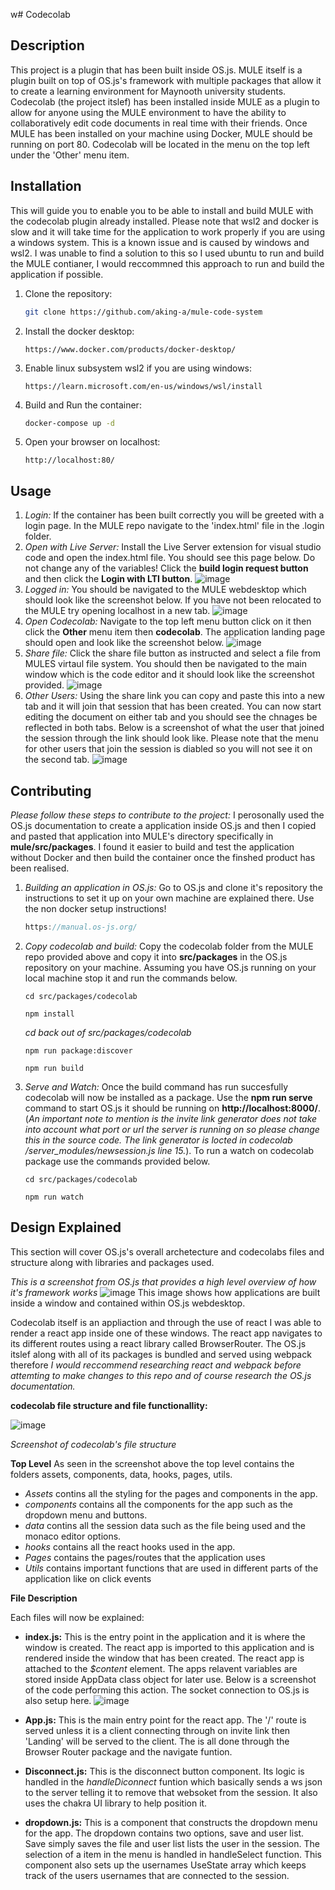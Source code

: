 w# Codecolab

## Description
This project is a plugin that has been built inside OS.js. MULE itself is a plugin built on top of OS.js's framework with multiple packages that allow it to create
a learning environment for Maynooth university students. Codecolab (the project itslef) has been installed inside MULE as a plugin to allow for anyone using the
MULE environment to have the ability to collaboratively edit code documents in real time with their friends. Once MULE has been installed on your machine using 
Docker, MULE should be running on port 80. Codecolab  will be located in the menu on the top left under the 'Other' menu item. 

## Installation
This will guide you to enable you to be able to install and build MULE with the codecolab plugin already installed. Please note that wsl2 and docker is slow
and it will take time for the application to work properly if you are using a windows system. This is a known issue and is caused by windows and wsl2. I was
unable to find a solution to this so I used ubuntu to run and build the MULE contianer, I would reccommned this approach to run and build the application if
possible.
1. Clone the repository:
    ```bash
    git clone https://github.com/aking-a/mule-code-system
    ```

2. Install the docker desktop:
    ```Website
    https://www.docker.com/products/docker-desktop/
    ```
3. Enable linux subsystem wsl2 if you are using windows:
    ```wsl setup instructions
    https://learn.microsoft.com/en-us/windows/wsl/install
    ```
4. Build and Run the container:
    ```bash
    docker-compose up -d
    ```
5. Open your browser on localhost:
    ```localhost
    http://localhost:80/
    ```
## Usage
1. _Login:_
   If the container has been built correctly you will be greeted with a login page. In the MULE repo
   navigate to the 'index.html' file in the .login folder.
2. _Open with Live Server:_
   Install the Live Server extension for visual studio code and open the index.html file. You should see this
   page below. Do not change any of the variables! Click the **build login request button** and then click the
   **Login with LTI button**.
   ![image](https://github.com/aking-a/mule-code-system/assets/118080508/f881a5b5-39ea-4aed-839b-76931ff914c2)
3. _Logged in:_
   You should be navigated to the MULE webdesktop which should look like the screenshot below. If you have not been relocated to
   the MULE try opening localhost in a new tab.
   ![image](https://github.com/aking-a/mule-code-system/assets/118080508/03d77493-1cdd-44cd-99ca-6a8a40d8f9ec)
5. _Open Codecolab:_
   Navigate to the top left menu button click on it then click the **Other** menu item then
   **codecolab**. The application landing page should open and look like the screenshot below.
   ![image](https://github.com/aking-a/mule-code-system/assets/118080508/940787dc-c494-4ebc-b693-082d14dad9ed)
7. _Share file:_
   Click the share file button as instructed and select a file from MULES virtaul file system. You should then
   be navigated to the main window which is the code editor and it should look like the screenshot provided.
   ![image](https://github.com/aking-a/mule-code-system/assets/118080508/86dcc22b-a0b6-4ea4-a8e0-1474568729a8)
9. _Other Users:_
   Using the share link you can copy and paste this into a new tab and it will join that session that
   has been created. You can now start editing the document on either tab and you should see the chnages be reflected
   in both tabs. Below is a screenshot of what the user that joined the session through the link should look like.
   Please note that the menu for other users that join the session is diabled so you will not see it on the
   second tab.
   ![image](https://github.com/aking-a/mule-code-system/assets/118080508/4a0176f9-19ac-4c67-a327-6b264ffef41d)
   

## Contributing
_Please follow these steps to contribute to the project:_
I perosonally used the OS.js documentation to create a application inside OS.js and then I copied and pasted that application
into MULE's directory specifically in **mule/src/packages**. I found it easier to build and test the application without
Docker and then build the container once the finshed product has been realised.
1. _Building an application in OS.js:_
   Go to OS.js and clone it's repository the instructions to set it up on your own machine are explained there. Use the non docker
   setup instructions!
     ```OS.js
     https://manual.os-js.org/
     ```
2. _Copy codecolab and build:_
   Copy the codecolab folder from the MULE repo provided above and copy it into **src/packages** in the OS.js repository on your machine.
   Assuming you have OS.js running on your local machine stop it and run the commands below.
     ```cd
     cd src/packages/codecolab
     ```
     ```install
     npm install
     ```
     _cd back out of src/packages/codecolab_
     ```package:discover
     npm run package:discover
     ```
     ```run build
     npm run build
     ```
3. _Serve and Watch:_
   Once the build command has run succesfully codecolab will now be installed as a package. Use the **npm run serve** command to start OS.js
   it should be running on **http://localhost:8000/**. (_An important note to mention is the invite link generator does not take into
   account what port or url the server is running on so please change this in the source code. The link generator is locted in codecolab
   /server_modules/newsession.js line 15._). To run a watch on codecolab package use the commands provided below.
    ```
    cd src/packages/codecolab
    ```
    ```
    npm run watch
    ```

## Design Explained
This section will cover OS.js's overall archetecture and codecolabs files and structure along with libraries and packages used.

_This is a screenshot from OS.js that provides a high level overview of how it's framework works_
![image](https://github.com/aking-a/mule-code-system/assets/118080508/10773359-6da4-4b09-8f2b-503644f2f717)
This image shows how applications are built inside a window and contained within OS.js webdesktop.

Codecolab itself is an appliaction and through the use of react I was able to render a react app inside
one of these windows. The react app navigates to its different routes using a react library called BrowserRouter.
The OS.js itslef along with all of its packages is bundled and served using webpack therefore _I would reccommend
researching react and webpack before attemting to make changes to this repo and of course research the OS.js
documentation._

**codecolab file structure and file functionallity:**

![image](https://github.com/aking-a/mule-code-system/assets/118080508/d63b7d09-a598-4dfe-8d25-7b8f46d09987)

_Screenshot of codecolab's file structure_

**Top Level**
As seen in the screenshot above the top level contains the folders assets, components, data, hooks, pages, utils.

- _Assets_ contins all the styling for the pages and components in the app.
- _components_ contains all the components for the app such as the dropdown menu and buttons.
- _data_ contins all the session data such as the file being used and the monaco editor options.
- _hooks_ contains all the react hooks used in the app.
- _Pages_ contains the pages/routes that the application uses
- _Utils_ contains important functions that are used in different parts of the application like on click events

**File Description**

Each files will now be explained:

- **index.js:** This is the entry point in the application and it is where the window is created. The react app is imported to this application and is rendered
  inside the window that has been created. The react app is attached to the _$content_ element. The apps relavent variables are stored inside AppData class
  object for later use. Below is a screenshot of the code performing this action. The socket connection to OS.js is also setup here.
  ![image](https://github.com/aking-a/mule-code-system/assets/118080508/e979ad2b-ce9f-4fc6-8370-b8b35e75ad88)

- **App.js:** This is the main entry point for the react app. The '/' route is served unless it is a client connecting through on invite link then 'Landing'
  will be served to the client. The is all done through the Browser Router package and the navigate funtion.

- **Disconnect.js:** This is the disconnect button component. Its logic is handled in the _handleDiconnect_ funtion which basically sends a ws json to the
  server telling it to remove that websoket from the session. It also uses the chakra UI library to help position it.
- **dropdown.js:** This is a component that constructs the dropdown menu for the app. The dropdown contains two options, save and user list. Save simply
  saves the file and user list lists the user in the session. The selection of a item in the menu is handled in handleSelect function. This component
  also sets up the usernames UseState array which keeps track of the users usernames that are connected to the session.
 


   





















